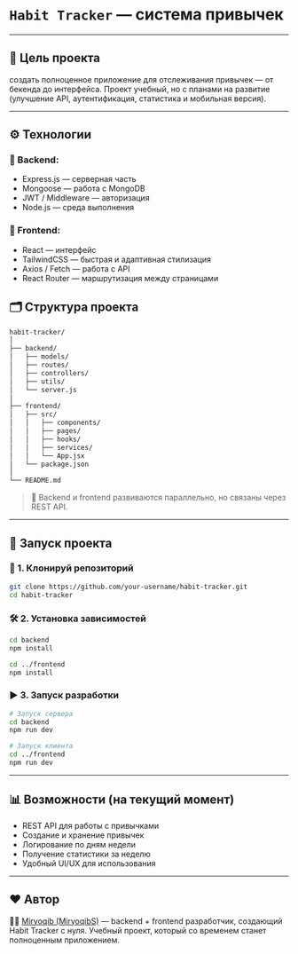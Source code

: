 # `Habit Tracker` — система привычек

---

## 🎯 Цель проекта

создать полноценное приложение для отслеживания привычек — от бекенда до интерфейса.
Проект учебный, но с планами на развитие (улучшение API, аутентификация, статистика и мобильная версия).

---

## ⚙️ Технологии

### 🔹 Backend:

- Express.js — серверная часть
- Mongoose — работа с MongoDB
- JWT / Middleware — авторизация
- Node.js — среда выполнения

### 🔹 Frontend:

- React — интерфейс
- TailwindCSS — быстрая и адаптивная стилизация
- Axios / Fetch — работа с API
- React Router — маршрутизация между страницами

## 🗂️ Структура проекта

```bash
habit-tracker/
│
├── backend/
│   ├── models/
│   ├── routes/
│   ├── controllers/
│   ├── utils/
│   └── server.js
│
├── frontend/
│   ├── src/
│   │   ├── components/
│   │   ├── pages/
│   │   ├── hooks/
│   │   ├── services/
│   │   └── App.jsx
│   └── package.json
│
└── README.md
```

> 📌 Backend и frontend развиваются параллельно, но связаны через REST API.

---

## 🚀 Запуск проекта

### 🔧 1. Клонируй репозиторий

```bash
git clone https://github.com/your-username/habit-tracker.git
cd habit-tracker
```

### 🛠️ 2. Установка зависимостей

```bash
cd backend
npm install

cd ../frontend
npm install
```

### ▶️ 3. Запуск разработки

```bash
# Запуск сервера
cd backend
npm run dev

# Запуск клиента
cd ../frontend
npm run dev
```

---

## 📊 Возможности (на текущий момент)

- REST API для работы с привычками
- Создание и хранение привычек
- Логирование по дням недели
- Получение статистики за неделю
- Удобный UI/UX для использования

---

## ❤️ Автор

👨‍💻 [Miryoqib (MiryoqibS)](https://github.com/MiryoqibS) — backend + frontend разработчик, создающий Habit Tracker с нуля.
Учебный проект, который со временем станет полноценным приложением.
